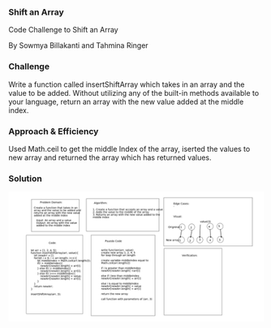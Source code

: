### Shift an Array
Code Challenge to Shift an Array

By Sowmya Billakanti and Tahmina Ringer

### Challenge
Write a function called insertShiftArray which takes in an array and the value to be added. Without utilizing any of the built-in methods available to your language, return an array with the new value added at the middle index.

### Approach & Efficiency
Used Math.ceil to get the middle Index of the array, iserted the values to new array and returned the array which has returned values.

### Solution
![Whiteboard](../assets/Shiftarray.png)